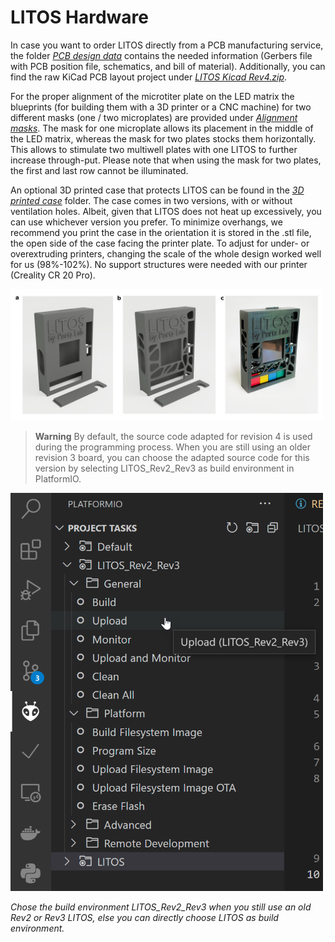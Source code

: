 # LITOS Hardware
In case you want to order LITOS directly from a PCB manufacturing service, the folder [*PCB design data*](PCB%20design%20data) contains the needed information (Gerbers file with PCB position file, schematics, and bill of material). Additionally, you can find the raw KiCad PCB layout project under [*LITOS Kicad Rev4.zip*](PCB%20design%20data/LITOS%20Kicad%20Rev4.zip). 

For the proper alignment of the microtiter plate on the LED matrix the blueprints (for building them with a 3D printer or a CNC machine) for two different masks (one / two microplates) are provided under [*Alignment masks*](Alignment%20masks). The mask for one microplate allows its placement in the middle of the LED matrix, whereas the mask for two plates stocks them horizontally. This allows to stimulate two multiwell plates with one LITOS to further increase through-put. Please note that when using the mask for two plates, the first and last row cannot be illuminated. 

An optional 3D printed case that protects LITOS can be found in the [*3D printed case*](3D%20printed%20case) folder. The case comes in two versions, with or without ventilation holes. Albeit, given that LITOS does not heat up excessively, you can use whichever version you prefer. To minimize overhangs, we recommend you print the case in the orientation it is stored in the .stl file, the open side of the case facing the printer plate. To adjust for under- or overextruding printers, changing the scale of the whole design worked well for us (98%-102%). No support structures were needed with our printer (Creality CR 20 Pro).

<img src="https://github.com/alandolt/LITOS/blob/master/images/overview_3d_prints.jpg" alt="a) closed design, b) desgin with ventilation holes, c) photo of printed case with ventilation holes" width="500" class="center"/>

<br>

> **Warning** By default, the source code adapted for revision 4 is used during the programming process. When you are still using an older revision 3 board, you can choose the adapted source code for this version by selecting LITOS_Rev2_Rev3 as build environment in PlatformIO. 


<img src="https://github.com/alandolt/LITOS/blob/master/images/flash_litos_rev2.png" alt="Chose the build environment LITOS_Rev2_Rev3 when you still use an old Rev2 or Rev3 LITOS, else you can directly choose LITOS as build environment" width="500" class="center"/>

*Chose the build environment LITOS_Rev2_Rev3 when you still use an old Rev2 or Rev3 LITOS, else you can directly choose LITOS as build environment.*

